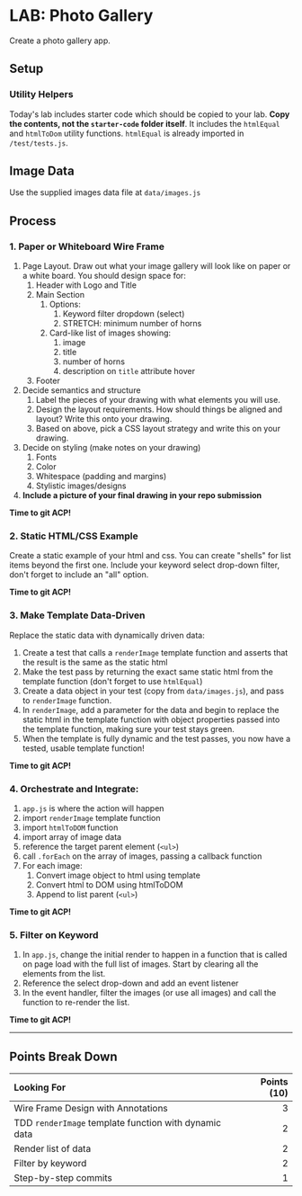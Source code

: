 LAB: Photo Gallery
===

Create a photo gallery app. 

## Setup

### Utility Helpers

Today's lab includes starter code which should be copied to your lab. **Copy the contents, not the `starter-code` folder itself**. It includes the `htmlEqual` and `htmlToDom` utility functions. `htmlEqual` is already imported in `/test/tests.js`.

## Image Data

Use the supplied images data file at `data/images.js`

## Process

### 1. Paper or Whiteboard Wire Frame

1. Page Layout. Draw out what your image gallery will look like on paper or a white board. You should design space for:
    1. Header with Logo and Title
    1. Main Section
        1. Options:
            1. Keyword filter dropdown (select)
            1. STRETCH: minimum number of horns
        1. Card-like list of images showing:
            1. image
            1. title 
            1. number of horns
            1. description on `title` attribute hover
    1. Footer
1. Decide semantics and structure
    1. Label the pieces of your drawing with what elements you will use.
    1. Design the layout requirements. How should things be aligned and layout? Write this onto your drawing.
    1. Based on above, pick a CSS layout strategy and write this on your drawing.
1. Decide on styling (make notes on your drawing)
    1. Fonts
    1. Color
    1. Whitespace (padding and margins)
    1. Stylistic images/designs
1. **Include a picture of your final drawing in your repo submission**

**Time to git ACP!**

### 2. Static HTML/CSS Example

Create a static example of your html and css. You can create "shells" for list items beyond the first one. Include your keyword select drop-down filter, don't forget to include an "all" option.

**Time to git ACP!**

### 3. Make Template Data-Driven 

Replace the static data with dynamically driven data:

1. Create a test that calls a `renderImage` template function and asserts
that the result is the same as the static html
1. Make the test pass by returning the exact same static html 
from the template function (don't forget to use `htmlEqual`)
1. Create a data object in your test (copy from `data/images.js`), and pass to `renderImage` function.
1. In `renderImage`, add a parameter for the data and begin to replace the static html in the template function with object properties passed into the template function, making sure your test stays green.
1. When the template is fully dynamic and the test passes, 
you now have a tested, usable template function!

**Time to git ACP!**

### 4. Orchestrate and Integrate:

1. `app.js` is where the action will happen
1. import `renderImage` template function
1. import `htmlToDOM` function
1. import array of image data
1. reference the target parent element (`<ul>`)
1. call `.forEach` on the array of images, passing a callback function
1. For each image:
    1. Convert image object to html using template
    1. Convert html to DOM using htmlToDOM
    1. Append to list parent (`<ul>`)

**Time to git ACP!**

### 5. Filter on Keyword

1. In `app.js`, change the initial render to happen in a function that is called on page load with the full list of images. Start by clearing all the elements from the list.
1. Reference the select drop-down and add an event listener
1. In the event handler, filter the images (or use all images) and call
the function to re-render the list.

**Time to git ACP!**

---

## Points Break Down

Looking For | Points (10)
:--|--:
Wire Frame Design with Annotations | 3 
TDD `renderImage` template function with dynamic data | 2
Render list of data | 2
Filter by keyword | 2
Step-by-step commits | 1
